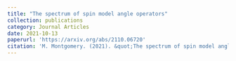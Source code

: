 ```yaml
---
title: "The spectrum of spin model angle operators"
collection: publications
category: Journal Articles
date: 2021-10-13
paperurl: 'https://arxiv.org/abs/2110.06720'
citation: 'M. Montgomery. (2021). &quot;The spectrum of spin model angle operators.&quot; <i>arxiv:2110.06720</i>.'
---
```


